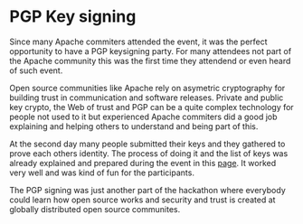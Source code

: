 # PGP Key signing

Since many Apache commiters attended the event, it was the perfect opportunity to have a PGP keysigning party. For many attendees not part of the Apache community this was the first time they attendend or even heard of such event.

Open source communities like Apache rely on asymetric cryptography for building trust in communication and software releases. Private and public key crypto, the Web of trust and PGP can be a quite complex technology for people not used to it but experienced Apache commiters did a good job explaining and helping others to understand and being part of this.

At the second day many people submitted their keys and they gathered to prove each others identity. The process of doing it and the list of keys was already explained and prepared during the event in this [page](https://wiki.apache.org/apachecon/PgpKeySigning). It worked very well and was kind of fun for the participants. 

The PGP signing was just another part of the hackathon where everybody could learn how open source works and security and trust is created at globally distributed open source communites.